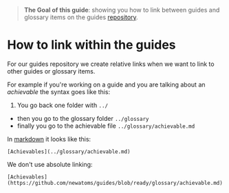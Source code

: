 > **The Goal of this guide**: showing you how to link between guides and glossary items on the guides [repository](../glossary/repository.md).

# How to link within the guides

For our guides repository we create relative links when we want to link to other guides or glossary items.

For example if you're working on a guide and you are talking about an *achievable* the syntax goes like this:

1. You go back one folder with `../`
* then you go to the glossary folder `../glossary`
* finally you go to the achievable file `../glossary/achievable.md`

In [markdown](../glossary/markdown.md) it looks like this:

`[Achievables](../glossary/achievable.md)`

We don't use absolute linking:

`[Achievables](https://github.com/newatoms/guides/blob/ready/glossary/achievable.md)`
